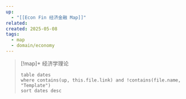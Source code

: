 ```yaml
---
up:
  - "[[Econ Fin 经济金融 Map]]"
related: 
created: 2025-05-08
tags:
  - map
  - domain/economy
---
```



> [!map]+ 经济学理论
> ```dataview
> table dates
> where contains(up, this.file.link) and !contains(file.name, "Template")
> sort dates desc
> ```

